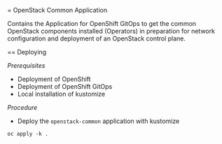 = OpenStack Common Application

Contains the Application for OpenShift GitOps to get the common OpenStack
components installed (Operators) in preparation for network configuration and
deployment of an OpenStack control plane.

== Deploying

_Prerequisites_

* Deployment of OpenShift
* Deployment of OpenShift GitOps
* Local installation of kustomize

_Procedure_

* Deploy the `openstack-common` application with kustomize
```
oc apply -k .
```
